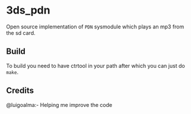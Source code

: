 # 3ds_pdn
Open source implementation of `PDN` sysmodule which plays an mp3 from the sd card.

## Build
To build you need to have ctrtool in your path after which you can just do `make`.

## Credits

@luigoalma:- Helping me improve the code